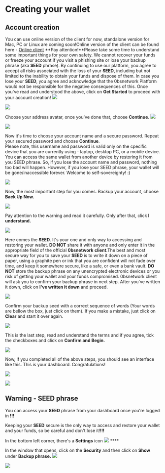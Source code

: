 # Creating your wallet

## Account creation

You can use online version of the client for now, standalone version for Mac, PC or Linux are coming soon!Online version of the client can be found here - [Online client](https://client.testnet-0bsnetwork.com/) **Pay attention!**Please take some time to understand some important things for your own safety. We cannot recover your funds or freeze your account if you visit a phishing site or lose your backup phrase \(aka **SEED** phrase\). By continuing to use our platform, you agree to accept all risks associated with the loss of your **SEED**, including but not limited to the inability to obtain your funds and dispose of them. In case you lose your **SEED**, you agree and acknowledge that the 0bsnetwork Platform would not be responsible for the negative consequences of this. Once you've read and understood the above, click on **Get Started** to proceed with your account creation!  ![](blob:https://teams.microsoft.com/16359973-88c0-4b04-9703-c0659af27910) 

 

![](../.gitbook/assets/wallet-1.PNG)



Choose your address avatar, once you've done that, choose **Continue**. ![](blob:https://teams.microsoft.com/ea9f4bb2-e1e8-4234-b2be-c120c42954dc) 

![](../.gitbook/assets/wallet-2.PNG)

 Now it's time to choose your account name and a secure password. Repeat your secured password and choose **Continue**.  
 Please note, this username and password is valid only on the cpecific device that you are currently using - laptop, desktop PC, or a mobile device. You can access the same wallet from another device by restoring it from you SEED phrase. So, if you lose the account name and password, nothing too bad will happen. However, if you lose your SEED phrase, your wallet will be gone/inaccessible forever. Welcome to self-sovereignty! :)

![](../.gitbook/assets/wallet-3.PNG)

Now, the most important step for you comes. Backup your account, choose **Back Up Now.**  

![](../.gitbook/assets/wallet-4.PNG)

Pay attention to the warning and read it carefully. Only after that, click **I understand.**  

![](../.gitbook/assets/wallet-5.PNG)

Here comes the **SEED**. It's your one and only way to accessing and restoring your wallet. **DO NOT** share it with anyone and only enter it in the appropriate field of the official **0bsnetwork** **client**.The best and most secure way for you to save your **SEED** is to write it down on a piece of paper, using a graphite pen or ink that you are confident will not fade over time, and keep it somewhere secure, like a safe, or even a bank vault. **DO NOT** store the backup phrase on any unencrypted electronic devices or you risk of getting your wallet and your funds compromised. 0bsnetwork client will ask you to confirm your backup phrase in next step. After you've written it down, click on **I've written it down** and proceed.  

![](../.gitbook/assets/wallet-6.PNG)

Confirm your backup seed with a correct sequence of words \(Your words are bellow the box, just click on them\). If you make a mistake, just click on **Clear** and start it over again.  

![](../.gitbook/assets/wallet-7.PNG)

 This is the last step, read and understand the terms and if you agree, tick the checkboxes and click on **Confirm and Begin.**   

![](../.gitbook/assets/wallet-8.PNG)

 Now, if you completed all of the above steps, you should see an interface like this. This is your dashboard. Congratulations!  

![](../.gitbook/assets/wallet-9.PNG)

![](blob:https://teams.microsoft.com/c9b0597a-07f0-4a6d-81ea-934b0bf11590)

## Warning - SEED phrase

You can access your **SEED** phrase from your dashboard once you're logged in **!!!**

Keeping your **SEED** secure is the only way to access and restore your wallet and your funds, so be careful and don't lose it!**!!!** 

In the bottom left corner, there's a **Settings** icon ![](../.gitbook/assets/settings-icon.png) ****

In the window that opens, click on the **Security** and then click on **Show** under **Backup phrase.**  ![](blob:https://teams.microsoft.com/79500c2c-3baf-4f29-b1b1-6c1b89310693) 

![](../.gitbook/assets/wallet-12.PNG)



